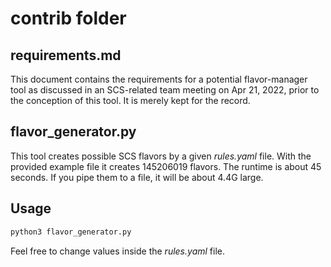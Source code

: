 # contrib folder

## requirements.md

This document contains the requirements for a potential flavor-manager
tool as discussed in an SCS-related team meeting on Apr 21, 2022,
prior to the conception of this tool. It is merely kept for the record.

## flavor_generator.py

This tool creates possible SCS flavors by a given _rules.yaml_ file.
With the provided example file it creates 145206019 flavors.
The runtime is about 45 seconds.
If you pipe them to a file, it will be about 4.4G large.

## Usage

```sh
python3 flavor_generator.py
```

Feel free to change values inside the _rules.yaml_ file.
